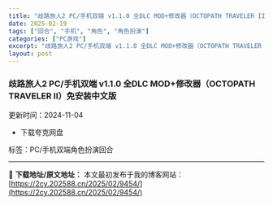 ```yaml
---
title: "歧路旅人2 PC/手机双端 v1.1.0 全DLC MOD+修改器（OCTOPATH TRAVELER II）免安装中文版"
date: 2025-02-19
tags: ["回合", "手机", "角色", "角色扮演"]
categories: ["PC游戏"]
excerpt: "歧路旅人2 PC/手机双端 v1.1.0 全DLC MOD+修改器（OCTOPATH TRAVELER II）免安装中文版 更新时间：2024-11-04 下载夸克网盘 标签：PC/手机双端角色扮演回合"
layout: post
---
```


<div>
<h3>歧路旅人2 PC/手机双端 v1.1.0 全DLC MOD+修改器（OCTOPATH TRAVELER II）免安装中文版</h3>
更新时间：<time>2024-11-04</time>

</div>
<div>
<ul>
 	<li>下载夸克网盘</li>
</ul>
</div>
标签：PC/手机双端角色扮演回合

---
📖 **下载地址/原文地址：** 本文最初发布于我的博客网站：[https://2cy.202588.cn/2025/02/9454/](https://2cy.202588.cn/2025/02/9454/)
